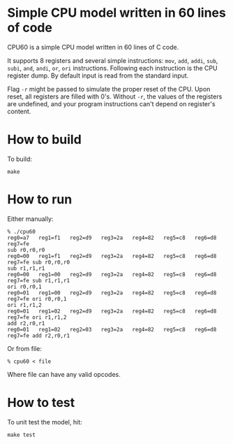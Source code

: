 # Simple CPU model written in 60 lines of code

CPU60 is a simple CPU model written in 60 lines of C code.

It supports 8 registers and several simple instructions: `mov`, `add`,
`addi`, `sub`, `subi`, `and`, `andi`, `or`, `ori` instructions. Following
each instruction is the CPU register dump. By default input is read from the
standard input.

Flag `-r` might be passed to simulate the proper reset of the CPU. Upon
reset, all registers are filled with 0's. Without `-r`, the values of the
registers are undefined, and your program instructions can't depend on
register's content.

# How to build

To build:

	make

# How to run

Either manually:

	% ./cpu60
	reg0=a7   reg1=f1   reg2=d9   reg3=2a   reg4=82   reg5=c8   reg6=d8   reg7=fe
	sub r0,r0,r0
	reg0=00   reg1=f1   reg2=d9   reg3=2a   reg4=82   reg5=c8   reg6=d8   reg7=fe sub r0,r0,r0
	sub r1,r1,r1
	reg0=00   reg1=00   reg2=d9   reg3=2a   reg4=82   reg5=c8   reg6=d8   reg7=fe sub r1,r1,r1
	ori r0,r0,1
	reg0=01   reg1=00   reg2=d9   reg3=2a   reg4=82   reg5=c8   reg6=d8   reg7=fe ori r0,r0,1
	ori r1,r1,2
	reg0=01   reg1=02   reg2=d9   reg3=2a   reg4=82   reg5=c8   reg6=d8   reg7=fe ori r1,r1,2
	add r2,r0,r1
	reg0=01   reg1=02   reg2=03   reg3=2a   reg4=82   reg5=c8   reg6=d8   reg7=fe add r2,r0,r1

Or from file:

	% cpu60 < file

Where file can have any valid opcodes.

# How to test

To unit test the model, hit:

	make test
